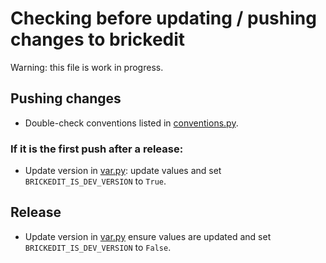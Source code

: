 # Checking before updating / pushing changes to brickedit

Warning: this file is work in progress.

## Pushing changes
- Double-check conventions listed in [conventions.py](doc/internal/conventions.md).

### If it is the first push after a release:
- Update version in [var.py](/src/brickedit/var.py): update values and set `BRICKEDIT_IS_DEV_VERSION` to `True`.

## Release
- Update version in [var.py](/src/brickedit/var.py) ensure values are updated and set `BRICKEDIT_IS_DEV_VERSION` to `False`.